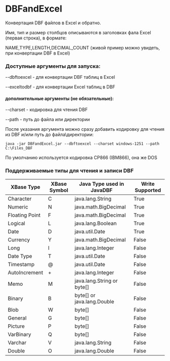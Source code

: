 # DBFandExcel
Конвертация DBF файлов в Excel и обратно.

Имя, тип и размер столбцов описываются в заголовках фала Excel (первая строка), в формате:

NAME,TYPE,LENGTH,DECIMAL_COUNT (живой пример можно увидеть, при конвертации DBF в Excel)

### Доступные аргументы для запуска:

--dbftoexcel - для конвертации DBF таблиц в Excel

--exceltodbf - для конвертации Excel таблиц в DBF


#### дополнительные аргументы (не обязательные):

--charset - кодировка для чтения DBF

--path - путь до файла или директории

После указания аргумента можно сразу добавить кодировку для чтения из DBF и/или путь до файла\директории:

    java -jar DBFandExcel.jar --dbftoexcel --charset windows-1251 --path  C:\Files_DBF

По умолчанию используется кодировка CP866 (IBM866), она же DOS

### Поддерживаемые типы для чтения и записи DBF

| XBase Type     | XBase Symbol | Java Type used in JavaDBF  | Write Supported |
|----------------|--------------|----------------------------|-----------------|
| Character      | C            | java.lang.String           | True            |
| Numeric        | N            | java.math.BigDecimal       | True            |
| Floating Point | F            | java.math.BigDecimal       | True            |
| Logical        | L            | java.lang.Boolean          | True            |
| Date           | D            | java.util.Date             | True            |
| Currency       | Y            | java.math.BigDecimal       | False           |
| Long           | I            | java.lang.Integer          | False           |
| Date Type      | T            | java.util.Date             | False           |
| Timestamp      | @            | java.util.Date             | False           |
| AutoIncrement  | +            | java.lang.Integer          | False           |
| Memo           | M            | java.lang.String or byte[] | False           |
| Binary         | B            | byte[] or java.lang.Double | False           |
| Blob           | W            | byte[]                     | False           |
| General        | G            | byte[]                     | False           |
| Picture        | P            | byte[]                     | False           |
| VarBinary      | Q            | byte[]                     | False           |
| Varchar        | V            | java.lang.String           | False           |
| Double         | O            | java.lang.Double           | False           |
